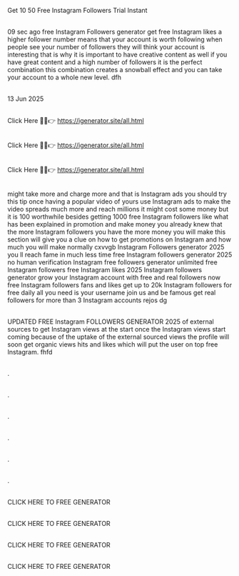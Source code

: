 Get 10 50 Free Instagram Followers Trial   Instant

<br>09 sec ago free Instagram Followers generator get free Instagram likes a higher follower number means that your account is worth following when people see your number of followers they will think your account is interesting that is why it is important to have creative content as well if you have great content and a high number of followers it is the perfect combination this combination creates a snowball effect and you can take your account to a whole new level. dfh

<br>13 Jun 2025

<br>Click Here 🔴✅👉 https://igenerator.site/all.html

<br>Click Here 🔴✅👉 https://igenerator.site/all.html

<br>Click Here 🔴✅👉 https://igenerator.site/all.html

<br>might take more and charge more and that is Instagram ads you should try this tip once having a popular video of yours use Instagram ads to make the video spreads much more and reach millions it might cost some money but it is 100 worthwhile besides getting 1000 free Instagram followers like what has been explained in promotion and make money you already knew that the more Instagram followers you have the more money you will make this section will give you a clue on how to get promotions on Instagram and how much you will make normally cxvvgb Instagram Followers generator 2025 you ll reach fame in much less time free Instagram followers generator 2025 no human verification Instagram free followers generator unlimited free Instagram followers free Instagram likes 2025 Instagram followers generator grow your Instagram account with free and real followers now free Instagram followers fans and likes get up to 20k Instagram followers for free daily all you need is your username join us and be famous get real followers for more than 3 Instagram accounts rejos dg

<br>UPDATED FREE Instagram FOLLOWERS GENERATOR 2025 of external sources to get Instagram views at the start once the Instagram views start coming because of the uptake of the external sourced views the profile will soon get organic views hits and likes which will put the user on top free Instagram. fhfd

<br>.

<br>.

<br>.

<br>.

<br>.

<br>.

<br>CLICK HERE TO FREE GENERATOR

<br>CLICK HERE TO FREE GENERATOR

<br>CLICK HERE TO FREE GENERATOR

<br>CLICK HERE TO FREE GENERATOR
